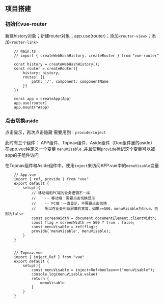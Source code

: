 ## 项目搭建

### 初始化vue-router

新建history对象；新建router对象；app.use(router)；添加`<router-view>`；添加`<router-link>`

```
    // main.ts
    // import { createWebHashHistory, createRouter } from "vue-router"

    const history = createWebHashHistory();
    const router = createRouter({
        history: history,
        routes: [{
            path: '/', component: componentName
        }]
    })

    const app = createApp(App)
    app.use(router)
    app.mount("#app)
```



### 点击切换aside  

点击显示，再次点击隐藏
需要用到：`provide/inject`

此时有三个组件： APP组件、Topnav组件、Aside组件（Doc组件里的aside）
在app.vue种定义一个变量  `menuVisable` ,并且使用`provide`标记这个变量可以被app的子组件访问

在Topnav组件和Aside组件中，使用`inject`来访问APP.vue中的`menuVisable`变量

```
    // App.vue
    import { ref, provide } from "vue"
    export default {
        setup(){
            // 移动端和PC端的业务逻辑不一样
            //    -- 移动端：需要点击切换显示
            //    -- PC端：一直显示，不需要点击切换
            //    所以在此处判断屏幕的宽度，如果>=500，menuVisable为true，否则为false
            const screenWidth = document.documentElement.clientWidth;
            const flag = screenWidth >= 500 ? true : false;
            const menuVisable = ref(flag);
            provide('menuVisable', menuVisable);
        }
    }


    // Topnav.vue
    import { inject,Ref } from "vue"
    export default {
        setup(){
            const menuVisable = inject<Ref<boolean>>("menuVisable");
            console.log(menuVisable.value)
            return {
                menuVisable
            }
        }
    }
```
